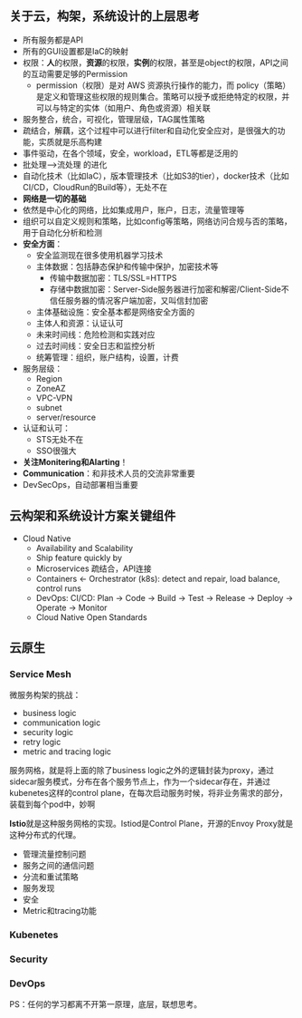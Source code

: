 ## 关于云，构架，系统设计的上层思考

- 所有服务都是API
- 所有的GUI设置都是IaC的映射
- 权限：**人**的权限，**资源**的权限，**实例**的权限，甚至是object的权限，API之间的互动需要足够的Permission
  - permission（权限）是对 AWS 资源执行操作的能力，而 policy（策略）是定义和管理这些权限的规则集合。策略可以授予或拒绝特定的权限，并可以与特定的实体（如用户、角色或资源）相关联
- 服务整合，统合，可视化，管理层级，TAG属性策略
- 疏结合，解藕，这个过程中可以进行filter和自动化安全应对，是很强大的功能，实质就是乐高构建
- 事件驱动，在各个领域，安全，workload，ETL等都是泛用的
- 批处理-->流处理 的进化
- 自动化技术（比如IaC），版本管理技术（比如S3的tier），docker技术（比如CI/CD，CloudRun的Build等），无处不在
- **网络是一切的基础**
- 依然是中心化的网络，比如集成用户，账户，日志，流量管理等
- 组织可以自定义规则和策略，比如config等策略，网络访问合规与否的策略，用于自动化分析和检测
- **安全方面**：
  - 安全监测现在很多使用机器学习技术
  - 主体数据：包括静态保护和传输中保护，加密技术等
    - 传输中数据加密：TLS/SSL=HTTPS
    - 存储中数据加密：Server-Side服务器进行加密和解密/Client-Side不信任服务器的情况客户端加密，又叫信封加密
  - 主体基础设施：安全基本都是网络安全方面的
  - 主体人和资源：认证认可
  - 未来时间线：危险检测和实践对应
  - 过去时间线：安全日志和监控分析
  - 统筹管理：组织，账户结构，设置，计费
- 服务层级：
  - Region
  - ZoneAZ
  - VPC-VPN
  - subnet
  - server/resource
- 认证和认可：
  - STS无处不在
  - SSO很强大
- **关注Monitering和Alarting**！
- **Communication**：和非技术人员的交流非常重要
- DevSecOps，自动部署相当重要


## 云构架和系统设计方案关键组件

- Cloud Native
  - Availability and Scalability
  - Ship feature quickly by
  - Microservices 疏结合，API连接
  - Containers <- Orchestrator (k8s): detect and repair, load balance, control runs
  - DevOps: CI/CD: Plan -> Code -> Build -> Test -> Release -> Deploy -> Operate -> Monitor
  - Cloud Native Open Standards

## 云原生

### Service Mesh

微服务构架的挑战：
- business logic
- communication logic
- security logic
- retry logic
- metric and tracing logic

服务网格，就是将上面的除了business logic之外的逻辑封装为proxy，通过sidecar服务模式，分布在各个服务节点上，作为一个sidecar存在，并通过kubenetes这样的control plane，在每次启动服务时候，将非业务需求的部分，装载到每个pod中，妙啊

**Istio**就是这种服务网格的实现。Istiod是Control Plane，开源的Envoy Proxy就是这种分布式的代理。
- 管理流量控制问题
- 服务之间的通信问题
- 分流和重试策略
- 服务发现
- 安全
- Metric和tracing功能


### Kubenetes
### Security
### DevOps




PS：任何的学习都离不开第一原理，底层，联想思考。
